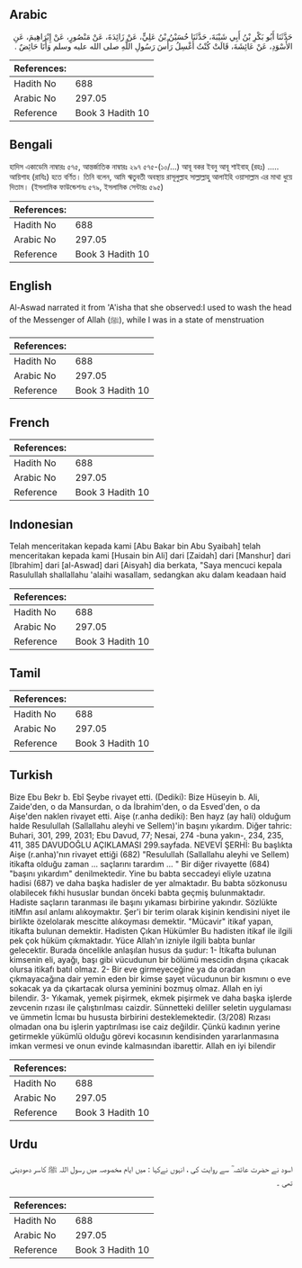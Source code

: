 ## Arabic


<div dir="rtl" lang="ar" style={{fontSize:'larger',backgroundColor:'#f8f9fa',padding:20}}>
حَدَّثَنَا أَبُو بَكْرِ بْنُ أَبِي شَيْبَةَ، حَدَّثَنَا حُسَيْنُ بْنُ عَلِيٍّ، عَنْ زَائِدَةَ، عَنْ مَنْصُورٍ، عَنْ إِبْرَاهِيمَ، عَنِ الأَسْوَدِ، عَنْ عَائِشَةَ، قَالَتْ كُنْتُ أَغْسِلُ رَأْسَ رَسُولِ اللَّهِ صلى الله عليه وسلم وَأَنَا حَائِضٌ ‏.‏
</div>
<div style={{backgroundColor:'#f8f9fa',padding:20, marginBottom: 10}}><table> <thead> <tr> <th>References:</th> <th></th> </tr> </thead> <tbody><tr><td>Hadith No</td><td>688</td></tr><tr><td>Arabic No</td><td>297.05</td></tr><tr><td>Reference</td><td>Book 3 Hadith 10</td></tr></tbody></table></div>

## Bengali


<div dir="ltr" lang="bn" style={{fontSize:'larger',backgroundColor:'#f8f9fa',padding:20}}>
হাদিস একাডেমি নাম্বারঃ ৫৭৫, আন্তর্জাতিক নাম্বারঃ ২৯৭ ৫৭৫-(১০/...) আবূ বকর ইবনু আবূ শাইবাহ্ (রহঃ) ..... আয়িশাহ (রাযিঃ) হতে বর্ণিত। তিনি বলেন, আমি ঋতুবতী অবস্থায় রাসূলুল্লাহ সাল্লাল্লাহু আলাইহি ওয়াসাল্লাম এর মাথা ধুয়ে দিতাম। (ইসলামিক ফাউন্ডেশনঃ ৫৭৯, ইসলামিক সেন্টারঃ ৫৯৫)
</div>
<div style={{backgroundColor:'#f8f9fa',padding:20, marginBottom: 10}}><table> <thead> <tr> <th>References:</th> <th></th> </tr> </thead> <tbody><tr><td>Hadith No</td><td>688</td></tr><tr><td>Arabic No</td><td>297.05</td></tr><tr><td>Reference</td><td>Book 3 Hadith 10</td></tr></tbody></table></div>

## English


<div dir="ltr" lang="en" style={{fontSize:'larger',backgroundColor:'#f8f9fa',padding:20}}>
Al-Aswad narrated it from 'A'isha that she observed:I used to wash the head of the Messenger of Allah (ﷺ), while I was in a state of menstruation
</div>
<div style={{backgroundColor:'#f8f9fa',padding:20, marginBottom: 10}}><table> <thead> <tr> <th>References:</th> <th></th> </tr> </thead> <tbody><tr><td>Hadith No</td><td>688</td></tr><tr><td>Arabic No</td><td>297.05</td></tr><tr><td>Reference</td><td>Book 3 Hadith 10</td></tr></tbody></table></div>

## French


<div dir="ltr" lang="fr" style={{fontSize:'larger',backgroundColor:'#f8f9fa',padding:20}}>

</div>
<div style={{backgroundColor:'#f8f9fa',padding:20, marginBottom: 10}}><table> <thead> <tr> <th>References:</th> <th></th> </tr> </thead> <tbody><tr><td>Hadith No</td><td>688</td></tr><tr><td>Arabic No</td><td>297.05</td></tr><tr><td>Reference</td><td>Book 3 Hadith 10</td></tr></tbody></table></div>

## Indonesian


<div dir="ltr" lang="id" style={{fontSize:'larger',backgroundColor:'#f8f9fa',padding:20}}>
Telah menceritakan kepada kami [Abu Bakar bin Abu Syaibah] telah menceritakan kepada kami [Husain bin Ali] dari [Zaidah] dari [Manshur] dari [Ibrahim] dari [al-Aswad] dari [Aisyah] dia berkata, "Saya mencuci kepala Rasulullah shallallahu 'alaihi wasallam, sedangkan aku dalam keadaan haid
</div>
<div style={{backgroundColor:'#f8f9fa',padding:20, marginBottom: 10}}><table> <thead> <tr> <th>References:</th> <th></th> </tr> </thead> <tbody><tr><td>Hadith No</td><td>688</td></tr><tr><td>Arabic No</td><td>297.05</td></tr><tr><td>Reference</td><td>Book 3 Hadith 10</td></tr></tbody></table></div>

## Tamil


<div dir="ltr" lang="ta" style={{fontSize:'larger',backgroundColor:'#f8f9fa',padding:20}}>

</div>
<div style={{backgroundColor:'#f8f9fa',padding:20, marginBottom: 10}}><table> <thead> <tr> <th>References:</th> <th></th> </tr> </thead> <tbody><tr><td>Hadith No</td><td>688</td></tr><tr><td>Arabic No</td><td>297.05</td></tr><tr><td>Reference</td><td>Book 3 Hadith 10</td></tr></tbody></table></div>

## Turkish


<div dir="ltr" lang="tr" style={{fontSize:'larger',backgroundColor:'#f8f9fa',padding:20}}>
Bize Ebu Bekr b. Ebî Şeybe rivayet etti. (Dediki): Bize Hüseyin b. Ali, Zaide'den, o da Mansurdan, o da İbrahim'den, o da Esved'den, o da Aişe'den naklen rivayet etti. Aişe (r.anha dediki): Ben hayz (ay hali) olduğum halde Resulullah (Sallallahu aleyhi ve Sellem)'in başını yıkardım. Diğer tahric: Buhari, 301, 299, 2031; Ebu Davud, 77; Nesai, 274 -buna yakın-, 234, 235, 411, 385 DAVUDOĞLU AÇIKLAMASI 299.sayfada. NEVEVİ ŞERHİ: Bu başlıkta Aişe (r.anha)'nın rivayet ettiği (682) "Resulullah (Sallallahu aleyhi ve Sellem) itikafta olduğu zaman ... saçlarını tarardım ... " Bir diğer rivayette (684) "başını yıkardım" denilmektedir. Yine bu babta seccadeyi eliyle uzatına hadisi (687) ve daha başka hadisler de yer almaktadır. Bu babta sözkonusu olabilecek fıkhi hususlar bundan önceki babta geçmiş bulunmaktadır. Hadiste saçların taranması ile başını yıkaması birbirine yakındır. Sözlükte itiMfın asıl anlamı alıkoymaktır. Şer'i bir terim olarak kişinin kendisini niyet ile birlikte özelolarak mescitte alıkoyması demektir. "Mücavir" itikaf yapan, itikafta bulunan demektir. Hadisten Çıkan Hükümler Bu hadisten itikaf ile ilgili pek çok hüküm çıkmaktadır. Yüce Allah'ın izniyle ilgili babta bunlar gelecektir. Burada öncelikle anlaşılan husus da şudur: 1- İtikafta bulunan kimsenin eli, ayağı, başı gibi vücudunun bir bölümü mescidin dışına çıkacak olursa itikafı batıl olmaz. 2- Bir eve girmeyeceğine ya da oradan çıkmayacağına dair yemin eden bir kimse şayet vücudunun bir kısmını o eve sokacak ya da çıkartacak olursa yeminini bozmuş olmaz. Allah en iyi bilendir. 3- Yıkamak, yemek pişirmek, ekmek pişirmek ve daha başka işlerde zevcenin rızası ile çalıştırılması caizdir. Sünnetteki deliller seletin uygulaması ve ümmetin İcmaı bu hususta birbirini desteklemektedir. (3/208) Rızası olmadan ona bu işlerin yaptırılması ise caiz değildir. Çünkü kadının yerine getirmekle yükümlü olduğu görevi kocasının kendisinden yararlanmasına imkan vermesi ve onun evinde kalmasından ibarettir. Allah en iyi bilendir
</div>
<div style={{backgroundColor:'#f8f9fa',padding:20, marginBottom: 10}}><table> <thead> <tr> <th>References:</th> <th></th> </tr> </thead> <tbody><tr><td>Hadith No</td><td>688</td></tr><tr><td>Arabic No</td><td>297.05</td></tr><tr><td>Reference</td><td>Book 3 Hadith 10</td></tr></tbody></table></div>

## Urdu


<div dir="rtl" lang="ur" style={{fontSize:'larger',backgroundColor:'#f8f9fa',padding:20}}>
اسود نے حضرت عائشہ ؓ سے روایت کی ، انہوں نےکہا : میں ایام مخصوصہ میں رسول اللہ ﷺ کاسر دھودیتی تھی ۔
</div>
<div style={{backgroundColor:'#f8f9fa',padding:20, marginBottom: 10}}><table> <thead> <tr> <th>References:</th> <th></th> </tr> </thead> <tbody><tr><td>Hadith No</td><td>688</td></tr><tr><td>Arabic No</td><td>297.05</td></tr><tr><td>Reference</td><td>Book 3 Hadith 10</td></tr></tbody></table></div>
